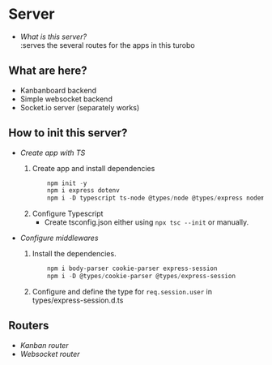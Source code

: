 # Server
- *What is this server?*  
    :serves the several routes for the apps in this turobo

## What are here?
- Kanbanboard backend
- Simple websocket backend
- Socket.io server (separately works)

## How to init this server?
- *Create app with TS*  
    1. Create app and install dependencies
        ```powershell
            npm init -y
            npm i express dotenv
            npm i -D typescript ts-node @types/node @types/express nodemon

        ```
    2. Configure Typescript  
        * Create tsconfig.json either using `npx tsc --init` or manually. 

- *Configure middlewares*
    1. Install the dependencies.
        ```powershell
            npm i body-parser cookie-parser express-session
            npm i -D @types/cookie-parser @types/express-session
        ```
    2. Configure and define the type for `req.session.user` in types/express-session.d.ts
    
## Routers
- *Kanban router*
- *Websocket router*
        
        
